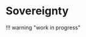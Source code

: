 # Sovereignty




<!--

Lord Jesus Christ
Son of the living God
Have mercy on me, a sinner





In the year 2140,
 is there still mining pools?

!!! question "Will there be mining pools in 2140?"

~50 million sovereigns
12 billion subjects

The subjects work and save and spend,
 working with one sovereign or another.
If their sovereign is strong, they can
 save and retire and live a comfortable
 life.
Otherwise, they either find a better sovereign,
 or become a sovereign.
No one is denied the opportunity.

There is no more block subsidy.
Miners are on-chain settlement exchanges,
 turning lightning wallets into sovereign
 wealth allocations, final international
 settlement.
Miners, by necessity, are sovereign.
Do you need a pool?
Only if your time preference is small.
Or, if the long tail of hashrate can compete.
But does it need to? It'd be a game only
 available to existing sovereigns.
Do existing sovereigns need a pool?
No.
Sovereigns compete, and if they pool, they
 are better off merging, creating a
 sovereign dynasty that hashes with their
 combined hashrate.

The only reason to pool is to get paid
 earlier than your hashrate would
 reasonably allow.
What kind of sovereign needs money that
 quickly, and is still a sovereign.
A pool is a sign of a weak sovereign.

Hashing is a game amongst sovereigns,
 making or breaking the sovereign while
 subjects quietly raise to their own sovereignty.
The smart money avoids it.
Only the strong survive in hashing.
Pools are a farce, and can only sustain
 temporarily under fiat.
The real game is and will always be
 solo mining.


-->




!!! warning "work in progress"
